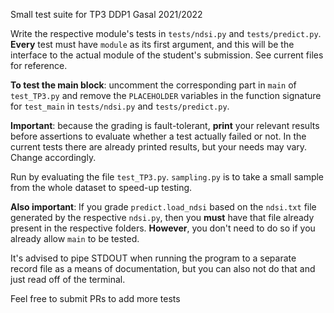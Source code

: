 Small test suite for TP3 DDP1 Gasal 2021/2022


Write the respective module's tests in `tests/ndsi.py` and `tests/predict.py`.
**Every** test must have `module` as its first argument, and this will be the interface to the actual module of the student's submission. See current files for reference.



**To test the main block**: uncomment the corresponding part in `main` of `test_TP3.py` and remove the `PLACEHOLDER` variables in the function signature for `test_main` in `tests/ndsi.py` and `tests/predict.py`.



**Important**: because the grading is fault-tolerant, **print** your relevant results before assertions to evaluate whether a test actually failed or not. In the current tests there are already printed results, but your needs may vary. Change accordingly.


Run by evaluating the file `test_TP3.py`. `sampling.py` is to take a small sample from the whole dataset to speed-up testing.


**Also important**: If you grade `predict.load_ndsi` based on the `ndsi.txt` file generated by the respective `ndsi.py`, then you **must** have that file already present in the respective folders. **However**, you don't need to do so if you already allow `main` to be tested.


It's advised to pipe STDOUT when running the program to a separate record file as a means of documentation, but you can also not do that and just read off of the terminal.


Feel free to submit PRs to add more tests

